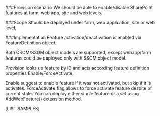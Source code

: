 ﻿<properties 
	  pageTitle="FeatureDefinition" 
    pageName="FeatureDefinition"
    parentPageId="12771"
/>

###Provision scenario
We should be able to enable/disable SharePoint features at farm, web app, site and web levels.

###Scope
Should be deployed under farm, web application, site or web level,

###Implementation
Feature activation/deactivation is enabled via FeatureDefinition object.

Both CSOM/SSOM object models are supported, except webapp/farm features could be deployed only with SSOM object model.

Provision looks up feature by ID and acts according feature definition properties Enable/ForceActivate.

Enable suggest to enable feature if it was not activated, but skip if it is activates. ForceActivate flag allows to force activate feature despite of current state.  You can deploy either single feature or a set using AddWebFeature() extension method.

[LIST.SAMPLES]